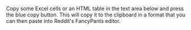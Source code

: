 Copy some Excel cells or an HTML table in the text area below and press the blue copy button. This will copy it to the clipboard in a format that you can then paste into Reddit's FancyPants editor.








&nbsp;
